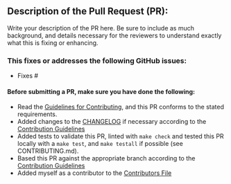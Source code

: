 ## Description of the Pull Request (PR):

Write your description of the PR here. Be sure to include as much background,
and details necessary for the reviewers to understand exactly what this is
fixing or enhancing.


### This fixes or addresses the following GitHub issues:

 - Fixes #


#### Before submitting a PR, make sure you have done the following:

- Read the [Guidelines for Contributing](https://github.com/sylabs/singularity/blob/main/CONTRIBUTING.md), and this PR conforms to the stated requirements.
- Added changes to the [CHANGELOG](https://github.com/sylabs/singularity/blob/main/CHANGELOG.md) if necessary according to the [Contribution Guidelines](https://github.com/sylabs/singularity/blob/main/CONTRIBUTING.md)
- Added tests to validate this PR, linted with `make check`  and tested this PR locally with a `make test`, and `make testall` if possible (see CONTRIBUTING.md).
- Based this PR against the appropriate branch according to the [Contribution Guidelines](https://github.com/sylabs/singularity/blob/main/CONTRIBUTING.md)
- Added myself as a contributor to the [Contributors File](https://github.com/sylabs/singularity/blob/main/CONTRIBUTORS.md)
